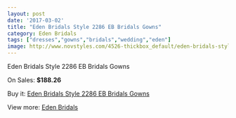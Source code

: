 ```yaml
---
layout: post
date: '2017-03-02'
title: "Eden Bridals Style 2286 EB Bridals Gowns"
category: Eden Bridals
tags: ["dresses","gowns","bridals","wedding","eden"]
image: http://www.novstyles.com/4526-thickbox_default/eden-bridals-style-2286-eb-bridals-gowns.jpg
---
```

Eden Bridals Style 2286 EB Bridals Gowns

On Sales: **$188.26**
<a href="https://www.novstyles.com/en/eden-bridals/2901-eden-bridals-style-2286-eb-bridals-gowns.html"><amp-img layout="responsive" width="600" height="600" src="//www.novstyles.com/4526-thickbox_default/eden-bridals-style-2286-eb-bridals-gowns.jpg" alt="Eden Bridals Style 2286 EB Bridals Gowns 0" /></a>
<a href="https://www.novstyles.com/en/eden-bridals/2901-eden-bridals-style-2286-eb-bridals-gowns.html"><amp-img layout="responsive" width="600" height="600" src="//www.novstyles.com/4527-thickbox_default/eden-bridals-style-2286-eb-bridals-gowns.jpg" alt="Eden Bridals Style 2286 EB Bridals Gowns 1" /></a>

Buy it: [Eden Bridals Style 2286 EB Bridals Gowns](https://www.novstyles.com/en/eden-bridals/2901-eden-bridals-style-2286-eb-bridals-gowns.html "Eden Bridals Style 2286 EB Bridals Gowns")

View more: [Eden Bridals](https://www.novstyles.com/en/19-eden-bridals "Eden Bridals")